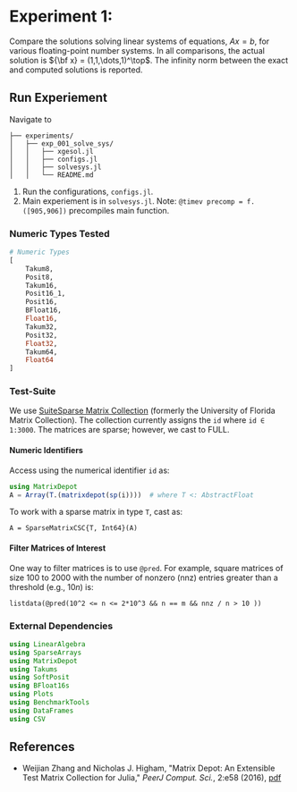 # Experiment 1: 

Compare the solutions solving linear systems of equations, $Ax = b$, for various floating-point number systems.
In all comparisons, the actual solution is ${\bf x} = (1,1,\dots,1)^\top$.  The infinity norm between the exact 
and computed solutions is reported.

## Run Experiement

Navigate to 

```
├── experiments/
│   ├── exp_001_solve_sys/
│   │   ├── xgesol.jl
│   │   ├── configs.jl
│   │   ├── solvesys.jl
│   │   └── README.md
```

1. Run the configurations, `configs.jl`.
2. Main experiement is in `solvesys.jl`.  Note: `@timev precomp = f.([905,906])` precompiles main function.


### Numeric Types Tested

```julia
# Numeric Types
[
 	Takum8,
 	Posit8, 
 	Takum16, 
 	Posit16_1, 
 	Posit16, 
 	BFloat16, 
 	Float16, 
 	Takum32, 
 	Posit32, 
 	Float32, 
 	Takum64, 
 	Float64
] 
```

### Test-Suite

We use [SuiteSparse Matrix Collection](https://sparse.tamu.edu) (formerly the University of Florida Matrix Collection).
The collection currently assigns the `id` where `id ∈ 1:3000`.  The matrices are sparse; however, we cast to FULL.

#### Numeric Identifiers

Access using the numerical identifier `id` as:

```julia
using MatrixDepot
A = Array(T.(matrixdepot(sp(i))))  # where T <: AbstractFloat
```

To work with a sparse matrix in type `T`, cast as:

```
A = SparseMatrixCSC{T, Int64}(A) 
```

#### Filter Matrices of Interest

One way to filter matrices is to use `@pred`.  For example, square matrices of size 100 to 2000 with the number 
of nonzero (nnz) entries greater than a threshold (e.g., $10n$) is:

```
listdata(@pred(10^2 <= n <= 2*10^3 && n == m && nnz / n > 10 ))
```



### External Dependencies

```julia
using LinearAlgebra    
using SparseArrays    
using MatrixDepot
using Takums
using SoftPosit
using BFloat16s
using Plots
using BenchmarkTools
using DataFrames
using CSV
```


## References 

* Weijian Zhang and Nicholas J. Higham,
  "Matrix Depot: An Extensible Test Matrix Collection for Julia," *PeerJ Comput. Sci.*, 2:e58 (2016),
  [pdf](https://peerj.com/articles/cs-58/)
